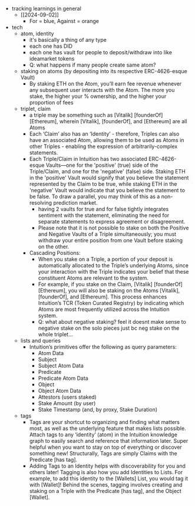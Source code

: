   * tracking learnings in general
    * [[2024-09-02]]
      * For = blue, Against = orange
  * tech
    * atom, identity
      * it's basically a thing of any type
      * each one has DID
      * each one has vault for people to deposit/withdraw into like ideamarket tokens
      * Q: what happens if many people create same atom?
    * staking on atoms (by depositing into its respective ERC-4626-esque Vault)
      * By staking ETH on the Atom, you’ll earn fee revenue whenever any subsequent user interacts with the Atom. The more you stake, the higher your % ownership, and the higher your proportion of fees
    * triplet, claim
      * a triple may be something such as [Vitalik] [founderOf] [Ethereum], wherein [Vitalik], [founderOf], and [Ethereum] are all Atoms
      * Each ‘Claim’ also has an ‘Identity’ - therefore, Triples can also have an associated Atom, allowing them to be used as Atoms in other Triples - enabling the expression of arbitrarily-complex statements.
      * Each Triple/Claim in Intuition has two associated ERC-4626-esque Vaults—one for the 'positive' (true) side of the Triple/Claim, and one for the 'negative' (false) side. Staking ETH in the 'positive' Vault would signify that you believe the statement represented by the Claim to be true, while staking ETH in the 'negative' Vault would indicate that you believe the statement to be false. To draw a parallel, you may think of this as a non-resolving prediction market.
        * having 2 vaults for true and for false tightly integrates sentiment with the statement, eliminating the need for separate statements to express agreement or disagreement.
        * Please note that it is not possible to stake on both the Positive and Negative Vaults of a Triple simultaneously; you must withdraw your entire position from one Vault before staking on the other.
      * Cascading Positions:
        * When you stake on a Triple, a portion of your deposit is automatically allocated to the Triple’s underlying Atoms, since your interaction with the Triple indicates your belief that these constituent Atoms are relevant to the system.
        * For example, if you stake on the Claim, [Vitalik] [founderOf] [Ethereum], you will also be staking on the Atoms [Vitalik], [founderOf], and [Ethereum]. This process enhances Intuition’s TCR (Token Curated Registry) by indicating which Atoms are most frequently utilized across the Intuition system.
        * Q: what about negative staking? feel it doesnt make sense to negative stake on the solo pieces just bc neg stake on the whole triplet...
    * lists and queries
      * Intuition’s primitives offer the following as query parameters:
        * Atom Data
        * Subject
        * Subject Atom Data
        * Predicate
        * Predicate Atom Data
        * Object
        * Object Atom Data
        * Attestors (users staked)
        * Stake Amount (by user)
        * Stake Timestamp (and, by proxy, Stake Duration)
    * tags
      * Tags are your shortcut to organizing and finding what matters most, as well as the underlying feature that makes lists possible. Attach tags to any ‘identity’ (atom) in the Intuition knowledge graph to easily search and reference that information later. Super helpful when you want to stay on top of everything or discover something new! Structurally, Tags are simply Claims with the Predicate [has tag].
      * Adding Tags to an Identity helps with discoverability for you and others later! Tagging is also how you add Identities to Lists. For example, to add this identity to the [Wallets] List, you would tag it with [Wallet]! Behind the scenes, tagging involves creating and staking on a Triple with the Predicate [has tag], and the Object [Wallet].
